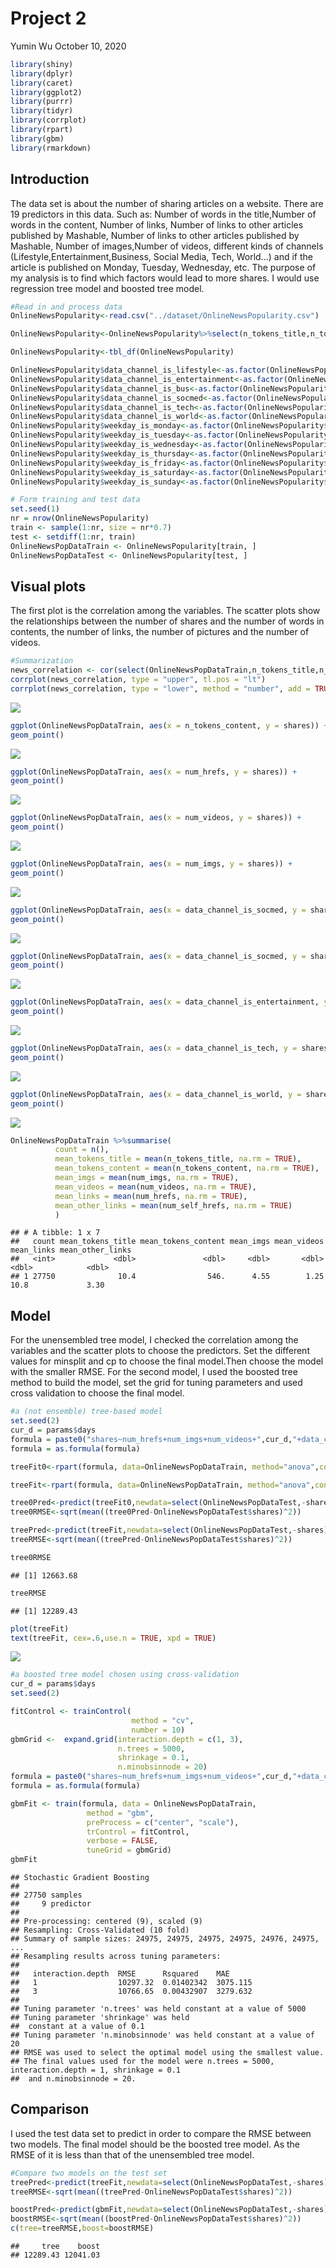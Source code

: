 Project 2
================
Yumin Wu
October 10, 2020

``` r
library(shiny)
library(dplyr)
library(caret)
library(ggplot2)
library(purrr)
library(tidyr)
library(corrplot)
library(rpart)
library(gbm)
library(rmarkdown)
```

Introduction
------------

The data set is about the number of sharing articles on a website. There are 19 predictors in this data. Such as: Number of words in the title,Number of words in the content, Number of links, Number of links to other articles published by Mashable, Number of links to other articles published by Mashable, Number of images,Number of videos, different kinds of channels (Lifestyle,Entertainment,Business, Social Media, Tech, World...) and if the article is published on Monday, Tuesday, Wednesday, etc. The purpose of my analysis is to find which factors would lead to more shares. I would use regression tree model and boosted tree model.

``` r
#Read in and process data
OnlineNewsPopularity<-read.csv("../dataset/OnlineNewsPopularity.csv")

OnlineNewsPopularity<-OnlineNewsPopularity%>%select(n_tokens_title,n_tokens_content,num_hrefs,num_self_hrefs,num_imgs,num_videos,data_channel_is_lifestyle,data_channel_is_entertainment,data_channel_is_bus,data_channel_is_socmed,data_channel_is_tech,data_channel_is_world,weekday_is_monday,weekday_is_tuesday,weekday_is_wednesday,weekday_is_thursday,weekday_is_friday,weekday_is_saturday,weekday_is_sunday,shares)

OnlineNewsPopularity<-tbl_df(OnlineNewsPopularity)

OnlineNewsPopularity$data_channel_is_lifestyle<-as.factor(OnlineNewsPopularity$data_channel_is_lifestyle)
OnlineNewsPopularity$data_channel_is_entertainment<-as.factor(OnlineNewsPopularity$data_channel_is_entertainment)
OnlineNewsPopularity$data_channel_is_bus<-as.factor(OnlineNewsPopularity$data_channel_is_bus)
OnlineNewsPopularity$data_channel_is_socmed<-as.factor(OnlineNewsPopularity$data_channel_is_socmed)
OnlineNewsPopularity$data_channel_is_tech<-as.factor(OnlineNewsPopularity$data_channel_is_tech)
OnlineNewsPopularity$data_channel_is_world<-as.factor(OnlineNewsPopularity$data_channel_is_world)
OnlineNewsPopularity$weekday_is_monday<-as.factor(OnlineNewsPopularity$weekday_is_monday)
OnlineNewsPopularity$weekday_is_tuesday<-as.factor(OnlineNewsPopularity$weekday_is_tuesday)
OnlineNewsPopularity$weekday_is_wednesday<-as.factor(OnlineNewsPopularity$weekday_is_wednesday)
OnlineNewsPopularity$weekday_is_thursday<-as.factor(OnlineNewsPopularity$weekday_is_thursday)
OnlineNewsPopularity$weekday_is_friday<-as.factor(OnlineNewsPopularity$weekday_is_friday)
OnlineNewsPopularity$weekday_is_saturday<-as.factor(OnlineNewsPopularity$weekday_is_saturday)
OnlineNewsPopularity$weekday_is_sunday<-as.factor(OnlineNewsPopularity$weekday_is_sunday)
```

``` r
# Form training and test data
set.seed(1)
nr = nrow(OnlineNewsPopularity)
train <- sample(1:nr, size = nr*0.7)
test <- setdiff(1:nr, train)
OnlineNewsPopDataTrain <- OnlineNewsPopularity[train, ]
OnlineNewsPopDataTest <- OnlineNewsPopularity[test, ]
```

Visual plots
------------

The first plot is the correlation among the variables. The scatter plots show the relationships between the number of shares and the number of words in contents, the number of links, the number of pictures and the number of videos.

``` r
#Summarization
news_correlation <- cor(select(OnlineNewsPopDataTrain,n_tokens_title,n_tokens_content,num_hrefs, num_self_hrefs,num_imgs,num_videos,shares))
corrplot(news_correlation, type = "upper", tl.pos = "lt")
corrplot(news_correlation, type = "lower", method = "number", add = TRUE, tl.pos = "n")
```

![](day_weekday_is_thursday_files/figure-markdown_github/unnamed-chunk-4-1.png)

``` r
ggplot(OnlineNewsPopDataTrain, aes(x = n_tokens_content, y = shares)) +
geom_point() 
```

![](day_weekday_is_thursday_files/figure-markdown_github/unnamed-chunk-4-2.png)

``` r
ggplot(OnlineNewsPopDataTrain, aes(x = num_hrefs, y = shares)) +
geom_point() 
```

![](day_weekday_is_thursday_files/figure-markdown_github/unnamed-chunk-4-3.png)

``` r
ggplot(OnlineNewsPopDataTrain, aes(x = num_videos, y = shares)) +
geom_point() 
```

![](day_weekday_is_thursday_files/figure-markdown_github/unnamed-chunk-4-4.png)

``` r
ggplot(OnlineNewsPopDataTrain, aes(x = num_imgs, y = shares)) +
geom_point()
```

![](day_weekday_is_thursday_files/figure-markdown_github/unnamed-chunk-4-5.png)

``` r
ggplot(OnlineNewsPopDataTrain, aes(x = data_channel_is_socmed, y = shares)) +
geom_point() 
```

![](day_weekday_is_thursday_files/figure-markdown_github/unnamed-chunk-4-6.png)

``` r
ggplot(OnlineNewsPopDataTrain, aes(x = data_channel_is_socmed, y = shares)) +
geom_point() 
```

![](day_weekday_is_thursday_files/figure-markdown_github/unnamed-chunk-4-7.png)

``` r
ggplot(OnlineNewsPopDataTrain, aes(x = data_channel_is_entertainment, y = shares)) +
geom_point() 
```

![](day_weekday_is_thursday_files/figure-markdown_github/unnamed-chunk-4-8.png)

``` r
ggplot(OnlineNewsPopDataTrain, aes(x = data_channel_is_tech, y = shares)) +
geom_point() 
```

![](day_weekday_is_thursday_files/figure-markdown_github/unnamed-chunk-4-9.png)

``` r
ggplot(OnlineNewsPopDataTrain, aes(x = data_channel_is_world, y = shares)) +
geom_point() 
```

![](day_weekday_is_thursday_files/figure-markdown_github/unnamed-chunk-4-10.png)

``` r
OnlineNewsPopDataTrain %>%summarise(
          count = n(),
          mean_tokens_title = mean(n_tokens_title, na.rm = TRUE),
          mean_tokens_content = mean(n_tokens_content, na.rm = TRUE),
          mean_imgs = mean(num_imgs, na.rm = TRUE),
          mean_videos = mean(num_videos, na.rm = TRUE),
          mean_links = mean(num_hrefs, na.rm = TRUE),
          mean_other_links = mean(num_self_hrefs, na.rm = TRUE)
          )
```

    ## # A tibble: 1 x 7
    ##   count mean_tokens_title mean_tokens_content mean_imgs mean_videos mean_links mean_other_links
    ##   <int>             <dbl>               <dbl>     <dbl>       <dbl>      <dbl>            <dbl>
    ## 1 27750              10.4                546.      4.55        1.25       10.8             3.30

Model
-----

For the unensembled tree model, I checked the correlation among the variables and the scatter plots to choose the predictors. Set the different values for minsplit and cp to choose the final model.Then choose the model with the smaller RMSE.
For the second model, I used the boosted tree method to build the model, set the grid for tuning parameters and used cross validation to choose the final model.

``` r
#a (not ensemble) tree-based model
set.seed(2)
cur_d = params$days
formula = paste0("shares~num_hrefs+num_imgs+num_videos+",cur_d,"+data_channel_is_world+data_channel_is_tech+data_channel_is_socmed+data_channel_is_bus+data_channel_is_entertainment")
formula = as.formula(formula)

treeFit0<-rpart(formula, data=OnlineNewsPopDataTrain, method="anova",control=rpart.control(minsplit=20, cp=0.001) )

treeFit<-rpart(formula, data=OnlineNewsPopDataTrain, method="anova",control=rpart.control(minsplit=30, cp=0.001) )

tree0Pred<-predict(treeFit0,newdata=select(OnlineNewsPopDataTest,-shares))
tree0RMSE<-sqrt(mean((tree0Pred-OnlineNewsPopDataTest$shares)^2))

treePred<-predict(treeFit,newdata=select(OnlineNewsPopDataTest,-shares))
treeRMSE<-sqrt(mean((treePred-OnlineNewsPopDataTest$shares)^2))

tree0RMSE
```

    ## [1] 12663.68

``` r
treeRMSE
```

    ## [1] 12289.43

``` r
plot(treeFit)
text(treeFit, cex=.6,use.n = TRUE, xpd = TRUE)
```

![](day_weekday_is_thursday_files/figure-markdown_github/unnamed-chunk-5-1.png)

``` r
#a boosted tree model chosen using cross-validation
cur_d = params$days
set.seed(2)

fitControl <- trainControl(
                           method = "cv",
                           number = 10)
gbmGrid <-  expand.grid(interaction.depth = c(1, 3), 
                        n.trees = 5000, 
                        shrinkage = 0.1,
                        n.minobsinnode = 20)
formula = paste0("shares~num_hrefs+num_imgs+num_videos+",cur_d,"+data_channel_is_world+data_channel_is_tech+data_channel_is_socmed+data_channel_is_bus+data_channel_is_entertainment")
formula = as.formula(formula)

gbmFit <- train(formula, data = OnlineNewsPopDataTrain, 
                 method = "gbm", 
                 preProcess = c("center", "scale"),
                 trControl = fitControl, 
                 verbose = FALSE, 
                 tuneGrid = gbmGrid)
gbmFit
```

    ## Stochastic Gradient Boosting 
    ## 
    ## 27750 samples
    ##     9 predictor
    ## 
    ## Pre-processing: centered (9), scaled (9) 
    ## Resampling: Cross-Validated (10 fold) 
    ## Summary of sample sizes: 24975, 24975, 24975, 24975, 24976, 24975, ... 
    ## Resampling results across tuning parameters:
    ## 
    ##   interaction.depth  RMSE      Rsquared    MAE     
    ##   1                  10297.32  0.01402342  3075.115
    ##   3                  10766.65  0.00432907  3279.632
    ## 
    ## Tuning parameter 'n.trees' was held constant at a value of 5000
    ## Tuning parameter 'shrinkage' was held
    ##  constant at a value of 0.1
    ## Tuning parameter 'n.minobsinnode' was held constant at a value of 20
    ## RMSE was used to select the optimal model using the smallest value.
    ## The final values used for the model were n.trees = 5000, interaction.depth = 1, shrinkage = 0.1
    ##  and n.minobsinnode = 20.

Comparison
----------

I used the test data set to predict in order to compare the RMSE between two models. The final model should be the boosted tree model. As the RMSE of it is less than that of the unensembled tree model.

``` r
#Compare two models on the test set
treePred<-predict(treeFit,newdata=select(OnlineNewsPopDataTest,-shares))
treeRMSE<-sqrt(mean((treePred-OnlineNewsPopDataTest$shares)^2))

boostPred<-predict(gbmFit,newdata=select(OnlineNewsPopDataTest,-shares),n.trees=5000)
boostRMSE<-sqrt(mean((boostPred-OnlineNewsPopDataTest$shares)^2))
c(tree=treeRMSE,boost=boostRMSE)
```

    ##     tree    boost 
    ## 12289.43 12041.03
